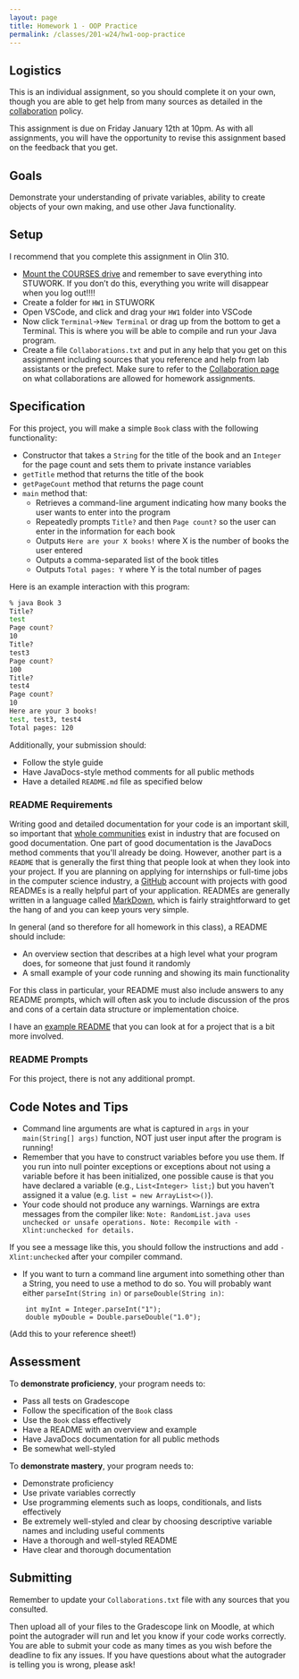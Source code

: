 ```yaml
---
layout: page
title: Homework 1 - OOP Practice
permalink: /classes/201-w24/hw1-oop-practice
---
```


## Logistics
This is an individual assignment, so you should complete it on your own, though you are able to get help from many sources as detailed in the [collaboration](collaboration) policy.

This assignment is due on Friday January 12th at 10pm. As with all assignments, you will have the opportunity to revise this assignment based on the feedback that you get.

## Goals
Demonstrate your understanding of private variables, ability to create objects of your own making, and use other Java functionality.

## Setup
I recommend that you complete this assignment in Olin 310.

* [Mount the COURSES drive](https://wiki.carleton.edu/pages/viewpage.action?spaceKey=carl&title=Fall+2022%3A+CS+111+and+201+workflow+in+CS+labs) and remember to save everything into STUWORK. If you don’t do this, everything you write will disappear when you log out!!!!
* Create a folder for `HW1` in STUWORK 
* Open VSCode, and click and drag your `HW1` folder into VSCode 
* Now click `Terminal`->`New Terminal` or drag up from the bottom to get a Terminal. This is where you will be able to compile and run your Java program.
* Create a file `Collaborations.txt` and put in any help that you get on this assignment including sources that you reference and help from lab assistants or the prefect. Make sure to refer to the [Collaboration page](collaboration) on what collaborations are allowed for homework assignments.

## Specification
For this project, you will make a simple `Book` class with the following functionality:
* Constructor that takes a `String` for the title of the book and an `Integer` for the page count and sets them to private instance variables
* `getTitle` method that returns the title of the book
* `getPageCount` method that returns the page count
* `main` method that:
    * Retrieves a command-line argument indicating how many books the user wants to enter into the program
    * Repeatedly prompts `Title?` and then `Page count?` so the user can enter in the information for each book
    * Outputs `Here are your X books!` where X is the number of books the user entered
    * Outputs a comma-separated list of the book titles
    * Outputs `Total pages: Y` where Y is the total number of pages


Here is an example interaction with this program:
```bash
% java Book 3    
Title?
test
Page count?
10
Title?
test3
Page count?
100
Title?
test4
Page count?
10
Here are your 3 books!
test, test3, test4
Total pages: 120
```

Additionally, your submission should:
* Follow the style guide
* Have JavaDocs-style method comments for all public methods
* Have a detailed `README.md` file as specified below

### README Requirements
Writing good and detailed documentation for your code is an important skill, so important that [whole communities](https://www.writethedocs.org/) exist in industry that are focused on good documentation. 
One part of good documentation is the JavaDocs method comments that you'll already be doing. 
However, another part is a ```README``` that is generally the first thing that people look at when they look into your project.
If you are planning on applying for internships or full-time jobs in the computer science industry, a [GitHub](https://github.com/) account with projects with good READMEs is a really helpful part of your application. 
READMEs are generally written in a language called [MarkDown](https://www.markdownguide.org/), which is fairly straightforward to get the hang of and you can keep yours very simple.

In general (and so therefore for all homework in this class), a README should include:

* An overview section that describes at a high level what your program does, for someone that just found it randomly
* A small example of your code running and showing its main functionality

For this class in particular, your README must also include answers to any README prompts, which will often ask you to include discussion of the pros and cons of a certain data structure or implementation choice. 

I have an [example README](readme_example) that you can look at for a project that is a bit more involved. 

### README Prompts
For this project, there is not any additional prompt.

## Code Notes and Tips
* Command line arguments are what is captured in `args` in your `main(String[] args)` function, NOT just user input after the program is running!
* Remember that you have to construct variables before you use them. If you run into null pointer exceptions or exceptions about not using a variable before it has been initialized, one possible cause is that you have declared a variable (e.g., `List<Integer> list;`) but you haven't assigned it a value (e.g. `list = new ArrayList<>()`).
* Your code should not produce any warnings. Warnings are extra messages from the compiler like:
      ```
      Note: RandomList.java uses unchecked or unsafe operations.
      Note: Recompile with -Xlint:unchecked for details.
      ```
      
If you see a message like this, you should follow the instructions and add `-Xlint:unchecked` after your compiler command.

* If you want to turn a command line argument into something other than a String, you need to use a method to do so. You will probably want either `parseInt(String in)` or `parseDouble(String in)`:
```
    int myInt = Integer.parseInt("1");
    double myDouble = Double.parseDouble("1.0");
```
(Add this to your reference sheet!)

## Assessment

To **demonstrate proficiency**, your program needs to:
* Pass all tests on Gradescope
* Follow the specification of the `Book` class
* Use the `Book` class effectively
* Have a README with an overview and example
* Have JavaDocs documentation for all public methods
* Be somewhat well-styled

To **demonstrate mastery**, your program needs to:
* Demonstrate proficiency
* Use private variables correctly
* Use programming elements such as loops, conditionals, and lists effectively
* Be extremely well-styled and clear by choosing descriptive variable names and including useful comments 
* Have a thorough and well-styled README
* Have clear and thorough documentation

## Submitting
Remember to update your `Collaborations.txt` file with any sources that you consulted.

Then upload all of your files to the Gradescope link on Moodle, at which point the autograder will run and let you know if your code works correctly. You are able to submit your code as many times as you wish before the deadline to fix any issues. If you have questions about what the autograder is telling you is wrong, please ask!